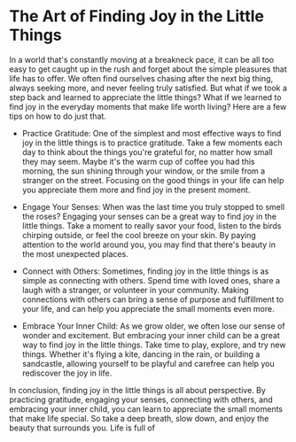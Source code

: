 # The Art of Finding Joy in the Little Things

In a world that's constantly moving at a breakneck pace, it can be all too easy to get caught up in the rush and forget about the simple pleasures that life has to offer. We often find ourselves chasing after the next big thing, always seeking more, and never feeling truly satisfied. But what if we took a step back and learned to appreciate the little things? What if we learned to find joy in the everyday moments that make life worth living? Here are a few tips on how to do just that.

* Practice Gratitude: One of the simplest and most effective ways to find joy in the little things is to practice gratitude. Take a few moments each day to think about the things you're grateful for, no matter how small they may seem. Maybe it's the warm cup of coffee you had this morning, the sun shining through your window, or the smile from a stranger on the street. Focusing on the good things in your life can help you appreciate them more and find joy in the present moment.

* Engage Your Senses: When was the last time you truly stopped to smell the roses? Engaging your senses can be a great way to find joy in the little things. Take a moment to really savor your food, listen to the birds chirping outside, or feel the cool breeze on your skin. By paying attention to the world around you, you may find that there's beauty in the most unexpected places.

* Connect with Others: Sometimes, finding joy in the little things is as simple as connecting with others. Spend time with loved ones, share a laugh with a stranger, or volunteer in your community. Making connections with others can bring a sense of purpose and fulfillment to your life, and can help you appreciate the small moments even more.

* Embrace Your Inner Child: As we grow older, we often lose our sense of wonder and excitement. But embracing your inner child can be a great way to find joy in the little things. Take time to play, explore, and try new things. Whether it's flying a kite, dancing in the rain, or building a sandcastle, allowing yourself to be playful and carefree can help you rediscover the joy in life.

In conclusion, finding joy in the little things is all about perspective. By practicing gratitude, engaging your senses, connecting with others, and embracing your inner child, you can learn to appreciate the small moments that make life special. So take a deep breath, slow down, and enjoy the beauty that surrounds you. Life is full of